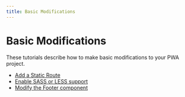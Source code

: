 ```yaml
---
title: Basic Modifications
---
```


# Basic Modifications

These tutorials describe how to make basic modifications to your PWA project.

- [Add a Static Route](add-static-route/)
- [Enable SASS or LESS support](enable-sass-less)
- [Modify the Footer component](modify-footer)
